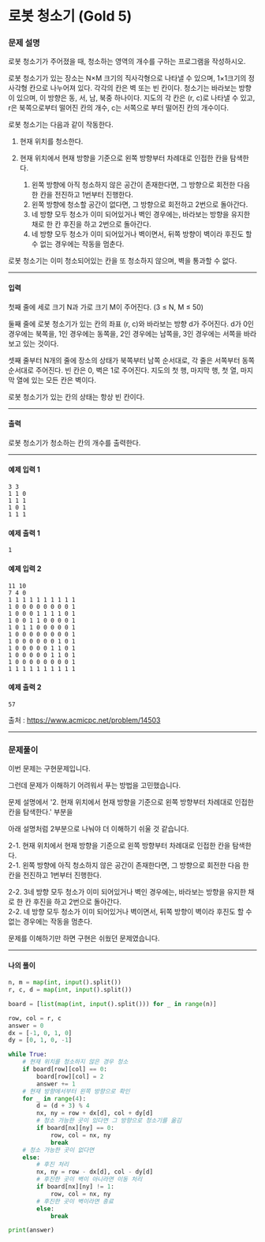 # 로봇 청소기 (Gold 5)

### 문제 설명

로봇 청소기가 주어졌을 때, 청소하는 영역의 개수를 구하는 프로그램을 작성하시오.

로봇 청소기가 있는 장소는 N×M 크기의 직사각형으로 나타낼 수 있으며, 1×1크기의 정사각형 칸으로 나누어져 있다. 각각의 칸은 벽 또는 빈 칸이다. 청소기는 바라보는 방향이 있으며, 이 방향은 동, 서, 남, 북중 하나이다. 지도의 각 칸은 (r, c)로 나타낼 수 있고, r은 북쪽으로부터 떨어진 칸의 개수, c는 서쪽으로 부터 떨어진 칸의 개수이다.

로봇 청소기는 다음과 같이 작동한다.

1. 현재 위치를 청소한다.

2. 현재 위치에서 현재 방향을 기준으로 왼쪽 방향부터 차례대로 인접한 칸을 탐색한다.
    1. 왼쪽 방향에 아직 청소하지 않은 공간이 존재한다면, 그 방향으로 회전한 다음 한 칸을 전진하고 1번부터 진행한다.
    2. 왼쪽 방향에 청소할 공간이 없다면, 그 방향으로 회전하고 2번으로 돌아간다.
    3. 네 방향 모두 청소가 이미 되어있거나 벽인 경우에는, 바라보는 방향을 유지한 채로 한 칸 후진을 하고 2번으로 돌아간다.
    4. 네 방향 모두 청소가 이미 되어있거나 벽이면서, 뒤쪽 방향이 벽이라 후진도 할 수 없는 경우에는 작동을 멈춘다.

로봇 청소기는 이미 청소되어있는 칸을 또 청소하지 않으며, 벽을 통과할 수 없다.

---

#### 입력

첫째 줄에 세로 크기 N과 가로 크기 M이 주어진다. (3 ≤ N, M ≤ 50)

둘째 줄에 로봇 청소기가 있는 칸의 좌표 (r, c)와 바라보는 방향 d가 주어진다. d가 0인 경우에는 북쪽을, 1인 경우에는 동쪽을, 2인 경우에는 남쪽을, 3인 경우에는 서쪽을 바라보고 있는 것이다.

셋째 줄부터 N개의 줄에 장소의 상태가 북쪽부터 남쪽 순서대로, 각 줄은 서쪽부터 동쪽 순서대로 주어진다. 빈 칸은 0, 벽은 1로 주어진다. 지도의 첫 행, 마지막 행, 첫 열, 마지막 열에 있는 모든 칸은 벽이다.

로봇 청소기가 있는 칸의 상태는 항상 빈 칸이다.

---

#### 출력

로봇 청소기가 청소하는 칸의 개수를 출력한다.

---

#### 예제 입력 1

~~~
3 3
1 1 0
1 1 1
1 0 1
1 1 1
~~~

#### 예제 출력 1

~~~
1
~~~

#### 예제 입력 2

~~~
11 10
7 4 0
1 1 1 1 1 1 1 1 1 1
1 0 0 0 0 0 0 0 0 1
1 0 0 0 1 1 1 1 0 1
1 0 0 1 1 0 0 0 0 1
1 0 1 1 0 0 0 0 0 1
1 0 0 0 0 0 0 0 0 1
1 0 0 0 0 0 0 1 0 1
1 0 0 0 0 0 1 1 0 1
1 0 0 0 0 0 1 1 0 1
1 0 0 0 0 0 0 0 0 1
1 1 1 1 1 1 1 1 1 1
~~~

#### 예제 출력 2

~~~
57
~~~

출처 : https://www.acmicpc.net/problem/14503

---

### 문제풀이

이번 문제는 구현문제입니다.

그런데 문제가 이해하기 어려워서 푸는 방법을 고민했습니다.

문제 설명에서 '2. 현재 위치에서 현재 방향을 기준으로 왼쪽 방향부터 차례대로 인접한 칸을 탐색한다.' 부분을

아래 설명처럼 2부분으로 나눠야 더 이해하기 쉬울 것 같습니다.

2-1. 현재 위치에서 현재 방향을 기준으로 왼쪽 방향부터 차례대로 인접한 칸을 탐색한다.   
2-1. 왼쪽 방향에 아직 청소하지 않은 공간이 존재한다면, 그 방향으로 회전한 다음 한 칸을 전진하고 1번부터 진행한다.

2-2. 3네 방향 모두 청소가 이미 되어있거나 벽인 경우에는, 바라보는 방향을 유지한 채로 한 칸 후진을 하고 2번으로 돌아간다.   
2-2. 네 방향 모두 청소가 이미 되어있거나 벽이면서, 뒤쪽 방향이 벽이라 후진도 할 수 없는 경우에는 작동을 멈춘다.

문제를 이해하기만 하면 구현은 쉬웠던 문제였습니다.

---

#### 나의 풀이

~~~python
n, m = map(int, input().split())
r, c, d = map(int, input().split())

board = [list(map(int, input().split())) for _ in range(n)]

row, col = r, c
answer = 0
dx = [-1, 0, 1, 0]
dy = [0, 1, 0, -1]

while True:
    # 현재 위치를 청소하지 않은 경우 청소
    if board[row][col] == 0:
        board[row][col] = 2
        answer += 1
    # 현재 방향에서부터 왼쪽 방향으로 확인
    for _ in range(4):
        d = (d + 3) % 4
        nx, ny = row + dx[d], col + dy[d]
        # 청소 가능한 곳이 있다면 그 방향으로 청소기를 옮김
        if board[nx][ny] == 0:
            row, col = nx, ny
            break
    # 청소 가능한 곳이 없다면
    else:
        # 후진 처리
        nx, ny = row - dx[d], col - dy[d]
        # 후진한 곳이 벽이 아니라면 이동 처리
        if board[nx][ny] != 1:
            row, col = nx, ny
        # 후진한 곳이 벽이라면 종료
        else:
            break

print(answer)
~~~
